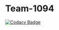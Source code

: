 # Team-1094

[![Codacy Badge](https://api.codacy.com/project/badge/Grade/2f80b978760b460e9729db786cdcd766)](https://app.codacy.com/gh/BuildForSDGCohort2/Team-1094?utm_source=github.com&utm_medium=referral&utm_content=BuildForSDGCohort2/Team-1094&utm_campaign=Badge_Grade_Settings)